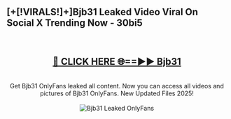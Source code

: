 <h2>[+[!VIRALS!]+]Bjb31 Leaked Video Viral On Social X Trending Now - 30bi5</h2>
<br>
<div align="center">
<h2><a href="https://libra.edu.pl?Bjb31" rel="nofollow">🔴 CLICK HERE 🌐==►► Bjb31</a></h2>
<br>
Get Bjb31 OnlyFans leaked all content. Now you can access all videos and pictures of Bjb31 OnlyFans. New Updated Files 2025!
<br>
<br>
<a href="https://libra.edu.pl?Bjb31" rel="nofollow" data-target="animated-image.originalLink"><img src="https://i.ibb.co.com/WyWwxjT/player-gif2.gif" alt="Bjb31 Leaked OnlyFans" style="max-width: 100%; display: inline-block;" data-target="animated-image.originalImage"></a>
</div>
<br>